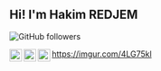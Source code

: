 [email]: mailto:hakim.redjem@epitech.eu
[github]: https://github.com/VulkreoN
[linkedin]: https://www.linkedin.com/in/hakim-redjem

<h2>Hi! I'm Hakim REDJEM</h2>

![GitHub followers](https://img.shields.io/github/followers/VulkreoN?label=Follow&style=social)

[<img align="left" alt="VulkreoN | Github" width="22px" src="https://image.flaticon.com/icons/svg/733/733553.svg" />][github]
[<img align="left" alt="VulkreoN | Email" width="22px" src="https://www.flaticon.com/svg/vstatic/svg/732/732223.svg?token=exp=1612644488~hmac=598623bd04220a41836dce2b71236b00" />][email]
[<img align="left" alt="VulkreoN | Linkedkin" width="22px" src="https://www.flaticon.com/svg/vstatic/svg/2111/2111499.svg?token=exp=1612644732~hmac=2ebbfb76242877af27ab6e6ee2712388" />][linkedin]


https://imgur.com/4LG75kl

